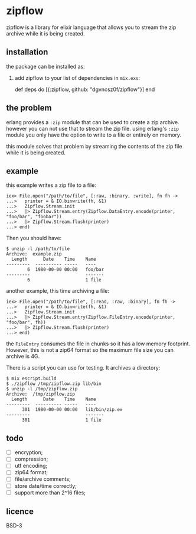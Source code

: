 # zipflow

zipflow is a library for elixir language that allows you to stream the
zip archive while it is being created.

## installation

the package can be installed as:

  1. add zipflow to your list of dependencies in `mix.exs`:

        def deps do
          [{:zipflow, github: "dgvncsz0f/zipflow"}]
        end

## the problem

erlang provides a `:zip` module that can be used to create a zip
archive. however you can not use that to stream the zip file. using
erlang's `:zip` module you only have the option to write to a file or
entirely on memory.

this module solves that problem by streaming the contents of the zip
file while it is being created.

## example

this example writes a zip file to a file:

```
iex> File.open("/path/to/file", [:raw, :binary, :write], fn fh ->
...>   printer = & IO.binwrite(fh, &1)
...>   Zipflow.Stream.init
...>   |> Zipflow.Stream.entry(Zipflow.DataEntry.encode(printer, "foo/bar", "foobar"))
...>   |> Zipflow.Stream.flush(printer)
...> end)
```

Then you should have:

```
$ unzip -l /path/to/file
Archive:  example.zip
  Length      Date    Time    Name
---------  ---------- -----   ----
        6  1980-00-00 00:00   foo/bar
---------                     -------
        6                     1 file
```

another example, this time archiving a file:

```
iex> File.open("/path/to/file", [:read, :raw, :binary], fn fh ->
...>   printer = & IO.binwrite(fh, &1)
...>   Zipflow.Stream.init
...>   |> Zipflow.Stream.entry(Zipflow.FileEntry.encode(printer, "foo/bar", fh))
...>   |> Zipflow.Stream.flush(printer)
...> end)
```

the `FileEntry` consumes the file in chunks so it has a low memory
footprint. However, this is not a zip64 format so the maximum file
size you can archive is 4G.

There is a script you can use for testing. It archives a directory:

```
$ mix escript.build
$ ./zipflow /tmp/zipflow.zip lib/bin
$ unzip -l /tmp/zipflow.zip
Archive:  /tmp/zipflow.zip
  Length      Date    Time    Name
---------  ---------- -----   ----
      301  1980-00-00 00:00   lib/bin/zip.ex
---------                     -------
      301                     1 file
```

## todo

* [ ] encryption;
* [ ] compression;
* [ ] utf encoding;
* [ ] zip64 format;
* [ ] file/archive comments;
* [ ] store date/time correctly;
* [ ] support more than 2^16 files;

## licence

BSD-3
